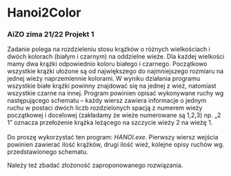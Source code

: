 # Hanoi2Color


<h3>AiZO zima 21/22 Projekt 1 </h3>
Zadanie polega na rozdzieleniu stosu krążków o różnych wielkościach i dwóch kolorach (białym i czarnym) na oddzielne wieże. Dla każdej wielkości mamy dwa krążki odpowiednio koloru białego i czarnego. Początkowo wszystkie krążki ułożone są od największego do najmniejszego rozmiaru na jednej wieży naprzemiennie kolorami. W wyniku działania programu wszystkie białe krążki powinny znajdować się na jednej z wież, natomiast wszystkie czarne na innej. Program powinien opisać wykonywane ruchy wg następującego schematu – każdy wiersz zawiera informacje o jednym ruchu w postaci dwóch liczb rozdzielonych spacją z numerem wieży początkowej i docelowej (zakładamy że wieże numerowane są 1,2,3) np. „2 1” oznacza przełożenie krążka leżącego na szczycie wieży 2 na wieżę 1.<br><br> Do proszę wykorzystać ten program: <i>HANOI.exe</i>. Pierwszy wiersz wejścia powinien zawierać ilość krążków, drugi ilość wież, kolejne opisy ruchów wg. przedstawionego schematu.

Należy też zbadać złożoność zaproponowanego rozwiązania.
